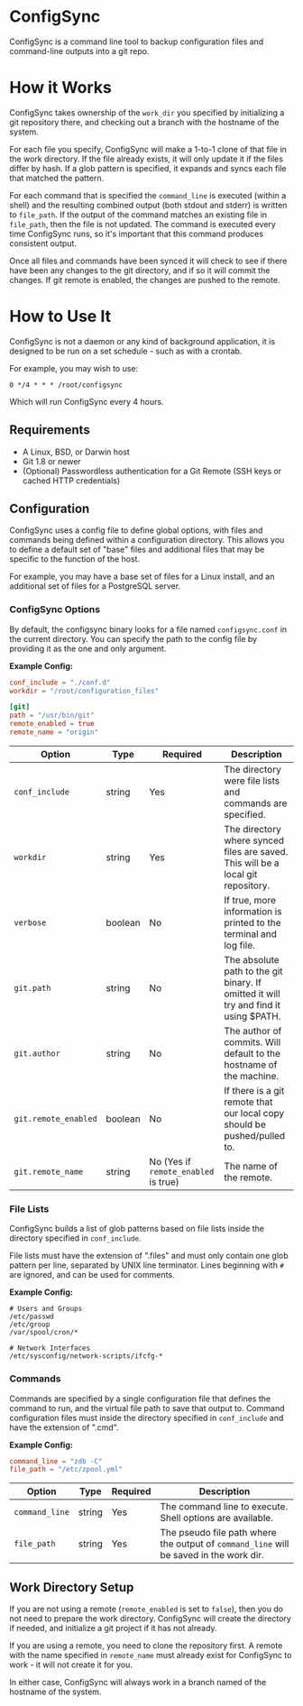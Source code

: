 # ConfigSync

ConfigSync is a command line tool to backup configuration files and command-line outputs into a git repo.

# How it Works

ConfigSync takes ownership of the `work_dir` you specified by initializing a git repository there, and checking out a
branch with the hostname of the system.

For each file you specify, ConfigSync will make a 1-to-1 clone of that file in the work directory. If the file already
exists, it will only update it if the files differ by hash. If a glob pattern is specified, it expands and syncs each
file that matched the pattern.

For each command that is specified the `command_line` is executed (within a shell) and the resulting combined output
(both stdout and stderr) is written to `file_path`. If the output of the command matches an existing file in
`file_path`, then the file is not updated. The command is executed every time ConfigSync runs, so it's important that
this command produces consistent output.

Once all files and commands have been synced it will check to see if there have been any changes to the git directory,
and if so it will commit the changes. If git remote is enabled, the changes are pushed to the remote.

# How to Use It

ConfigSync is not a daemon or any kind of background application, it is designed to be run on a set schedule -
such as with a crontab.

For example, you may wish to use:

```
0 */4 * * * /root/configsync
```

Which will run ConfigSync every 4 hours.

## Requirements

- A Linux, BSD, or Darwin host
- Git 1.8 or newer
- (Optional) Passwordless authentication for a Git Remote (SSH keys or cached HTTP credentials)

## Configuration

ConfigSync uses a config file to define global options, with files and commands being defined within a configuration
directory. This allows you to define a default set of "base" files and additional files that may be specific to the
function of the host.

For example, you may have a base set of files for a Linux install, and an additional set of files for a
PostgreSQL server.

### ConfigSync Options

By default, the configsync binary looks for a file named `configsync.conf` in the current directory. You can specify the
path to the config file by providing it as the one and only argument.

**Example Config:**

```toml
conf_include = "./conf.d"
workdir = "/root/configuration_files"

[git]
path = "/usr/bin/git"
remote_enabled = true
remote_name = "origin"
```

|Option|Type|Required|Description|
|-|-|-|-|
|`conf_include`|string|Yes|The directory were file lists and commands are specified.|
|`workdir`|string|Yes|The directory where synced files are saved. This will be a local git repository.|
|`verbose`|boolean|No|If true, more information is printed to the terminal and log file.|
|`git.path`|string|No|The absolute path to the git binary. If omitted it will try and find it using $PATH.|
|`git.author`|string|No|The author of commits. Will default to the hostname of the machine.|
|`git.remote_enabled`|boolean|No|If there is a git remote that our local copy should be pushed/pulled to.|
|`git.remote_name`|string|No (Yes if `remote_enabled` is true)|The name of the remote.|

### File Lists

ConfigSync builds a list of glob patterns based on file lists inside the directory specified in `conf_include`.

File lists must have the extension of ".files" and must only contain one glob pattern per line, separated by
UNIX line terminator. Lines beginning with `#` are ignored, and can be used for comments.

**Example Config:**

```
# Users and Groups
/etc/passwd
/etc/group
/var/spool/cron/*

# Network Interfaces
/etc/sysconfig/network-scripts/ifcfg-*
```

### Commands

Commands are specified by a single configuration file that defines the command to run, and the virtual file path
to save that output to. Command configuration files must inside the directory specified in `conf_include` and have the
extension of ".cmd".

**Example Config:**

```toml
command_line = "zdb -C"
file_path = "/etc/zpool.yml"
```

|Option|Type|Required|Description|
|-|-|-|-|
|`command_line`|string|Yes|The command line to execute. Shell options are available.|
|`file_path`|string|Yes|The pseudo file path where the output of `command_line` will be saved in the work dir.|

## Work Directory Setup

If you are not using a remote (`remote_enabled` is set to `false`), then you do not need to prepare the work directory.
ConfigSync will create the directory if needed, and initialize a git project if it has not already.

If you are using a remote, you need to clone the repository first. A remote with the name specified in `remote_name`
must already exist for ConfigSync to work - it will not create it for you.

In either case, ConfigSync will always work in a branch named of the hostname of the system.
